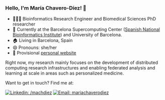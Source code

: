 ### Hello, I'm María Chavero-Díez! 👋

- 👩🏻‍💻 Bioinformatics Research Engineer and Biomedical Sciences PhD researcher 
- 🏢 Currently at the Barcelona Supercomputing Center ([Spanish National Bioinformatics Institute](https://www.bsc.es/discover-bsc/organisation/scientific-structure/national-institute-bioinformatics-elixir-node-0)) and University of Barcelona.
- 🏠 Living in Barcelona, Spain
- 😄 Pronouns: she/her
- 📑 Provisional [personal website](https://mchdiez.owlstown.net)

Right now, my research mainly focuses on the development of distributed computing research infrastructures and enabling federated analysis and learning at scale in areas such as personalized medicine.

Want to get in touch? Find me at:

[![Linkedin: /machdiez](https://img.shields.io/badge/-Linkedin-blue?style=flat&logo=Linkedin&link=https://www.linkedin.com/in/pabsanji/)](https://www.linkedin.com/in/machdiez/)
[![Email: mariachaverodiez](https://img.shields.io/badge/-Email-gray?style=flat&logo=Minutemailer&logoColor=white)](mailto:mariachaverodiez@gmail.com)

